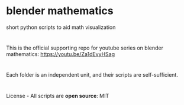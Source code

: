 # blender mathematics

short python scripts to aid math visualization
#
This is the official supporting repo for youtube series on blender mathematics: https://youtu.be/Za1dEvyHSag
#
Each folder is an independent unit, and their scripts are self-sufficient.
#
License - All scripts are **open source**: MIT
